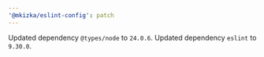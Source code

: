 ```yaml
---
'@mkizka/eslint-config': patch
---
```


Updated dependency `@types/node` to `24.0.6`.
Updated dependency `eslint` to `9.30.0`.
